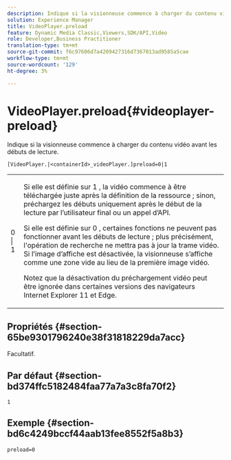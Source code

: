 ```yaml
---
description: Indique si la visionneuse commence à charger du contenu vidéo avant les débuts de lecture.
solution: Experience Manager
title: VideoPlayer.preload
feature: Dynamic Media Classic,Viewers,SDK/API,Video
role: Developer,Business Practitioner
translation-type: tm+mt
source-git-commit: f6c97606d7a4209427316d7367013ad9585a5cae
workflow-type: tm+mt
source-wordcount: '129'
ht-degree: 3%

---
```



# VideoPlayer.preload{#videoplayer-preload}

Indique si la visionneuse commence à charger du contenu vidéo avant les débuts de lecture.

`[VideoPlayer.|<containerId>_videoPlayer.]preload=0|1`

<table id="table_AE7AAFA9B4374E31B51D06511EB96401"> 
 <tbody> 
  <tr> 
   <td colname="col1"> <p> <span class="codeph"> 0 | 1 </span> </p> </td> 
   <td colname="col2"> <p> Si elle est définie sur <span class="codeph"> 1 </span>, la vidéo commence à être téléchargée juste après la définition de la ressource ; sinon, préchargez les débuts uniquement après le début de la lecture par l’utilisateur final ou un appel d’API. </p> <p>Si elle est définie sur <span class="codeph"> 0 </span>, certaines fonctions ne peuvent pas fonctionner avant les débuts de lecture ; plus précisément, l'opération de recherche ne mettra pas à jour la trame vidéo. Si l’image d’affiche est désactivée, la visionneuse s’affiche comme une zone vide au lieu de la première image vidéo. </p> <p>Notez que la désactivation du préchargement vidéo peut être ignorée dans certaines versions des navigateurs Internet Explorer 11 et Edge. </p> </td> 
  </tr> 
 </tbody> 
</table>

## Propriétés {#section-65be9301796240e38f31818229da7acc}

Facultatif.

## Par défaut {#section-bd374ffc5182484faa77a7a3c8fa70f2}

`1`

## Exemple {#section-bd6c4249bccf44aab13fee8552f5a8b3}

`preload=0`
